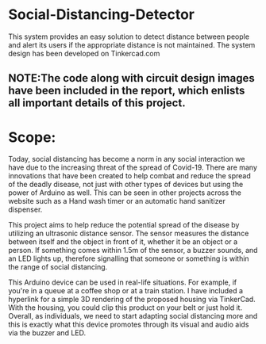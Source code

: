# Social-Distancing-Detector
This system provides an easy solution to detect distance between people and alert its users if the appropriate distance is not maintained. The system design has been developed on Tinkercad.com

## NOTE:The code along with circuit design images have been included in the report, which enlists all important details of this project.

# Scope:
Today, social distancing has become a norm in any social interaction we have due to the increasing threat of the spread of Covid-19. There are many innovations that have been created to help combat and reduce the spread of the deadly disease, not just with other types of devices but using the power of Arduino as well. This can be seen in other projects across the website such as a Hand wash timer or an automatic hand sanitizer dispenser.

This project aims to help reduce the potential spread of the disease by utilizing an ultrasonic distance sensor. The sensor measures the distance between itself and the object in front of it, whether it be an object or a person. If something comes within 1.5m of the sensor, a buzzer sounds, and an LED lights up, therefore signalling that someone or something is within the range of social distancing.

This Arduino device can be used in real-life situations. For example, if you're in a queue at a coffee shop or at a train station. I have included a hyperlink for a simple 3D rendering of the proposed housing via TinkerCad. With the housing, you could clip this product on your belt or just hold it.
Overall, as individuals, we need to start adapting social distancing more and this is exactly what this device promotes through its visual and audio aids via the buzzer and LED.
